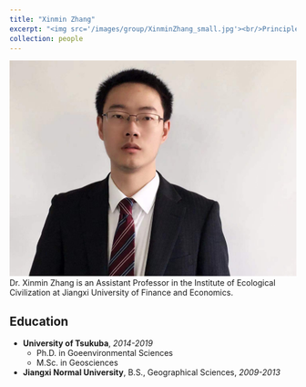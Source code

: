 ```yaml
---
title: "Xinmin Zhang"
excerpt: "<img src='/images/group/XinminZhang_small.jpg'><br/>Principle investigator"
collection: people
---
```

<img src='/images/group/XinminZhang.jpg'>
<br/>Dr. Xinmin Zhang is an Assistant Professor in the Institute of Ecological Civilization at Jiangxi University of Finance and Economics.<br/>

## Education
* **University of Tsukuba**, _2014-2019_
  * Ph.D. in Goeenvironmental Sciences
  * M.Sc. in Geosciences
* **Jiangxi Normal University**, B.S., Geographical Sciences, _2009-2013_
